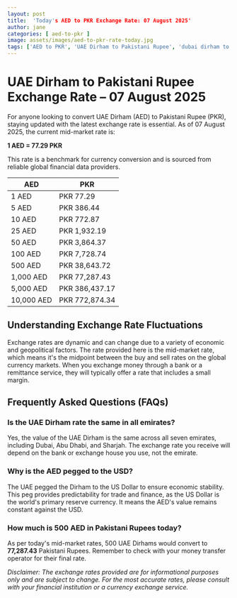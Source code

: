 ```yaml
---
layout: post
title:  'Today's AED to PKR Exchange Rate: 07 August 2025'
author: jane
categories: [ aed-to-pkr ]
image: assets/images/aed-to-pkr-rate-today.jpg
tags: ['AED to PKR', 'UAE Dirham to Pakistani Rupee', 'dubai dirham to pkr', 'dirham rate in pakistan today', 'uae exchange rate pakistan']
---
```


# UAE Dirham to Pakistani Rupee Exchange Rate – 07 August 2025

For anyone looking to convert UAE Dirham (AED) to Pakistani Rupee (PKR), staying updated with the latest exchange rate is essential. As of 07 August 2025, the current mid-market rate is:

**1 AED = 77.29 PKR**

This rate is a benchmark for currency conversion and is sourced from reliable global financial data providers.

| AED | PKR |
| --- | --- |
| 1 AED | PKR 77.29 |
| 5 AED | PKR 386.44 |
| 10 AED | PKR 772.87 |
| 25 AED | PKR 1,932.19 |
| 50 AED | PKR 3,864.37 |
| 100 AED | PKR 7,728.74 |
| 500 AED | PKR 38,643.72 |
| 1,000 AED | PKR 77,287.43 |
| 5,000 AED | PKR 386,437.17 |
| 10,000 AED | PKR 772,874.34 |


## Understanding Exchange Rate Fluctuations

Exchange rates are dynamic and can change due to a variety of economic and geopolitical factors. The rate provided here is the mid-market rate, which means it's the midpoint between the buy and sell rates on the global currency markets. When you exchange money through a bank or a remittance service, they will typically offer a rate that includes a small margin.

## Frequently Asked Questions (FAQs)

### Is the UAE Dirham rate the same in all emirates?

Yes, the value of the UAE Dirham is the same across all seven emirates, including Dubai, Abu Dhabi, and Sharjah. The exchange rate you receive will depend on the bank or exchange house you use, not the emirate.

### Why is the AED pegged to the USD?

The UAE pegged the Dirham to the US Dollar to ensure economic stability. This peg provides predictability for trade and finance, as the US Dollar is the world's primary reserve currency. It means the AED's value remains constant against the USD.

### How much is 500 AED in Pakistani Rupees today?

As per today's mid-market rates, 500 UAE Dirhams would convert to **77,287.43** Pakistani Rupees. Remember to check with your money transfer operator for their final rate.



*Disclaimer: The exchange rates provided are for informational purposes only and are subject to change. For the most accurate rates, please consult with your financial institution or a currency exchange service.*
